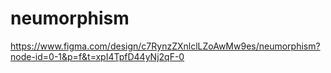 # neumorphism
https://www.figma.com/design/c7RynzZXnlclLZoAwMw9es/neumorphism?node-id=0-1&p=f&t=xpI4TpfD44yNj2qF-0
